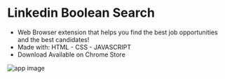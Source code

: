 # Linkedin Boolean Search
- Web Browser extension that helps you find the best job opportunities and the best candidates!
- Made with: HTML - CSS - JAVASCRIPT
- Download Available on Chrome Store

  
![app image](https://i.imgur.com/vCUiH25.png)
